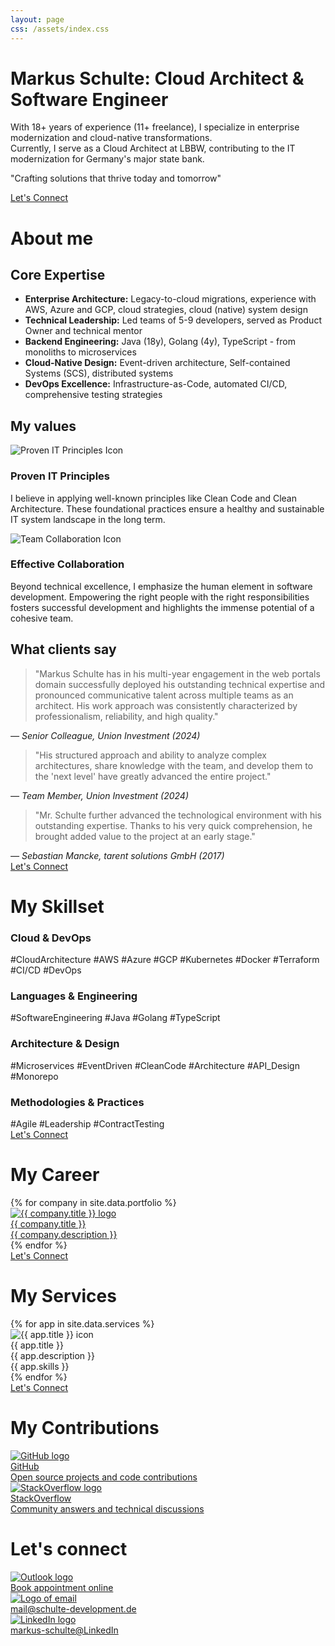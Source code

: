 ```yaml
---
layout: page
css: /assets/index.css
---
```


<div class="hero-section">
  <h1>Markus Schulte: Cloud Architect & Software Engineer</h1>
  <p>
    With 18+ years of experience (11+ freelance), I specialize in enterprise modernization and cloud-native transformations.<br/>
    Currently, I serve as a Cloud Architect at LBBW, contributing to the IT modernization for Germany's major state bank.
  </p>
  <p class="slogan">"Crafting solutions that thrive today and tomorrow"</p>
</div>

<div class="cta-section">
  <a href="{{ '/#lets-connect' }}" class="cta-button">Let's Connect</a>
</div>

# About me

## Core Expertise

- **Enterprise Architecture:** Legacy-to-cloud migrations, experience with AWS, Azure and GCP,
  cloud strategies, cloud (native) system design
- **Technical Leadership:** Led teams of 5-9 developers, served as Product Owner and technical
  mentor
- **Backend Engineering:** Java (18y), Golang (4y), TypeScript - from monoliths to microservices
- **Cloud-Native Design:** Event-driven architecture, Self-contained Systems (SCS), distributed
  systems
- **DevOps Excellence:** Infrastructure-as-Code, automated CI/CD, comprehensive testing strategies

## My values

<div class="values-section">
  <div class="value-item">
    <img src="{{ '/assets/img/service-icons/programming.jpeg' }}" alt="Proven IT Principles Icon" class="value-icon"/>
    <h3>Proven IT Principles</h3>
    <p>
      I believe in applying well-known principles like Clean Code and Clean Architecture.
      These foundational practices ensure a healthy and sustainable IT system landscape in the long term.
    </p>
  </div>
  <div class="value-item">
    <img src="{{ '/assets/img/service-icons/leadership.jpeg' }}" alt="Team Collaboration Icon" class="value-icon"/>
    <h3>Effective Collaboration</h3>
    <p>
      Beyond technical excellence, I emphasize the human element in software development.
      Empowering the right people with the right responsibilities fosters successful development and highlights the immense potential of a cohesive team.
    </p>
  </div>
</div>

## What clients say

<div class="testimonials-section">
  <div class="testimonial">
    <blockquote>
      "Markus Schulte has in his multi-year engagement in the web portals domain successfully deployed his outstanding technical expertise and pronounced communicative talent across multiple teams as an architect. His work approach was consistently characterized by professionalism, reliability, and high quality."
    </blockquote>
    <cite>— Senior Colleague, Union Investment (2024)</cite>
  </div>
  <div class="testimonial">
    <blockquote>
      "His structured approach and ability to analyze complex architectures, share knowledge with the team, and develop them to the 'next level' have greatly advanced the entire project."
    </blockquote>
    <cite>— Team Member, Union Investment (2024)</cite>
  </div>
  <div class="testimonial">
    <blockquote>
      "Mr. Schulte further advanced the technological environment with his outstanding expertise. Thanks to his very quick comprehension, he brought added value to the project at an early stage."
    </blockquote>
    <cite>— Sebastian Mancke, tarent solutions GmbH (2017)</cite>
  </div>
</div>

<div class="cta-section">
  <a href="{{ '/#lets-connect' }}" class="cta-button">Let's Connect</a>
</div>

# My Skillset

<div class="skillset-categories">
  <div class="skill-category">
    <h3>Cloud & DevOps</h3>
    <div class="tags-group">
      <span class="tag">#CloudArchitecture</span>
      <span class="tag">#AWS</span>
      <span class="tag">#Azure</span>
      <span class="tag">#GCP</span>
      <span class="tag">#Kubernetes</span>
      <span class="tag">#Docker</span>
      <span class="tag">#Terraform</span>
      <span class="tag">#CI/CD</span>
      <span class="tag">#DevOps</span>
    </div>
  </div>
  <div class="skill-category">
    <h3>Languages & Engineering</h3>
    <div class="tags-group">
      <span class="tag">#SoftwareEngineering</span>
      <span class="tag">#Java</span>
      <span class="tag">#Golang</span>
      <span class="tag">#TypeScript</span>
    </div>
  </div>
  <div class="skill-category">
    <h3>Architecture & Design</h3>
    <div class="tags-group">
      <span class="tag">#Microservices</span>
      <span class="tag">#EventDriven</span>
      <span class="tag">#CleanCode</span>
      <span class="tag">#Architecture</span>
      <span class="tag">#API_Design</span>
      <span class="tag">#Monorepo</span>
    </div>
  </div>
  <div class="skill-category">
    <h3>Methodologies & Practices</h3>
    <div class="tags-group">
      <span class="tag">#Agile</span>
      <span class="tag">#Leadership</span>
      <span class="tag">#ContractTesting</span>
    </div>
  </div>
</div>

<div class="cta-section">
  <a href="{{ '/#lets-connect' }}" class="cta-button">Let's Connect</a>
</div>

# My Career

<div class="page-section">
{% for company in site.data.portfolio %}
  <div class="box">
    <a href="{{ company.url }}" title="{{ company.title }}">
      <img src="{{ '/assets/img/logos/' | append: company.img }}" alt="{{ company.title }} logo"/>
      <div class="box-title">{{ company.title }}</div>
      <div class="box-desc">{{ company.description }}</div>
    </a>
  </div>
{% endfor %}
</div>

<div class="cta-section">
  <a href="{{ '/#lets-connect' }}" class="cta-button">Let's Connect</a>
</div>

# My Services

<div class="page-section">
{% for app in site.data.services %}
  <div class="box">
    <img src="{{ '/assets/img/service-icons/' | append: app.img }}"  alt="{{ app.title }} icon"/>
    <div class="box-title">{{ app.title }}</div>
    <div class="box-desc">{{ app.description }}</div>
    <div class="box-desc">{{ app.skills }}</div>
  </div>
{% endfor %}
</div>

<div class="cta-section">
  <a href="{{ '/#lets-connect' }}" class="cta-button">Let's Connect</a>
</div>

# My Contributions

<div class="page-section">
  <div class="box">
    <a href="{{ '/github-contributions' }}" title="GitHub Contributions">
      <img src="{{ '/assets/img/logos/github.svg' }}" alt="GitHub logo"/>
      <div class="box-title">GitHub</div>
      <div class="box-desc">Open source projects and code contributions</div>
    </a>
  </div>
  <div class="box">
    <a href="{{ '/stackoverflow-contributions' }}" title="StackOverflow Contributions">
      <img src="{{ '/assets/img/logos/stackoverflow.svg' }}" alt="StackOverflow logo"/>
      <div class="box-title">StackOverflow</div>
      <div class="box-desc">Community answers and technical discussions</div>
    </a>
  </div>
</div>

# Let's connect

<div class="contact-section">
  <div class="contact-box">
    <a href="https://outlook.office365.com/owa/calendar/Schultedevelopment1@schulte-development.de/bookings/">
      <img src="{{ '/assets/img/logos/microsoft_bookings_logo.png' }}" alt="Outlook logo"/>
      <div class="contact-box-desc">Book appointment online</div>
    </a>
  </div>
  <div class="contact-box">
    <a href="mailto:mail@schulte-development.de">
      <img src="{{ '/assets/img/logos/mail.png' }}" alt="Logo of email"/>
      <div class="contact-box-desc">mail@schulte-development.de</div>
    </a>
  </div>
  <div class="contact-box">
    <a href="https://www.linkedin.com/in/markus-schulte">
      <img src="{{ '/assets/img/logos/linkedin.png' }}"  alt="LinkedIn logo"/>
      <div class="contact-box-desc">markus-schulte@LinkedIn</div>
    </a>
  </div>
</div>
